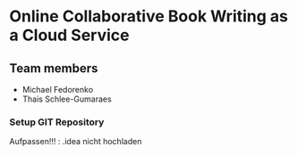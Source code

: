 # Online Collaborative Book Writing as a Cloud Service

## Team members
* Michael Fedorenko
* Thais Schlee-Gumaraes



### Setup GIT Repository
 Aufpassen!!! : .idea nicht hochladen 


